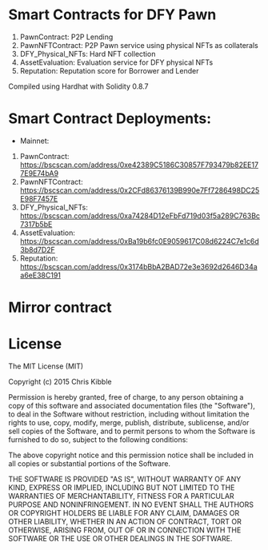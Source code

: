 # Smart Contracts for DFY Pawn
1. PawnContract: P2P Lending
2. PawnNFTContract: P2P Pawn service using physical NFTs as collaterals
3. DFY_Physical_NFTs: Hard NFT collection
4. AssetEvaluation: Evaluation service for DFY physical NFTs
5. Reputation: Reputation score for Borrower and Lender

Compiled using Hardhat with Solidity 0.8.7

# Smart Contract Deployments:
* Mainnet: 
1. PawnContract: 		https://bscscan.com/address/0xe42389C5186C30857F793479b82EE177E9E74bA9
2. PawnNFTContract: 	https://bscscan.com/address/0x2CFd86376139B990e7Ff7286498DC25E98F7457E
3. DFY_Physical_NFTs:	https://bscscan.com/address/0xa74284D12eFbFd719d03f5a289C763Bc7317b5bE
4. AssetEvaluation:		https://bscscan.com/address/0xBa19b6fc0E9059617C08d6224C7e1c6d3b8d7D2F
5. Reputation:			https://bscscan.com/address/0x3174bBbA2BAD72e3e3692d2646D34aa6eE38C191

# Mirror contract


# License
 
The MIT License (MIT)

Copyright (c) 2015 Chris Kibble

Permission is hereby granted, free of charge, to any person obtaining a copy of this software and associated documentation files (the "Software"), to deal in the Software without restriction, including without limitation the rights to use, copy, modify, merge, publish, distribute, sublicense, and/or sell copies of the Software, and to permit persons to whom the Software is furnished to do so, subject to the following conditions:

The above copyright notice and this permission notice shall be included in all copies or substantial portions of the Software.

THE SOFTWARE IS PROVIDED "AS IS", WITHOUT WARRANTY OF ANY KIND, EXPRESS OR IMPLIED, INCLUDING BUT NOT LIMITED TO THE WARRANTIES OF MERCHANTABILITY, FITNESS FOR A PARTICULAR PURPOSE AND NONINFRINGEMENT. IN NO EVENT SHALL THE AUTHORS OR COPYRIGHT HOLDERS BE LIABLE FOR ANY CLAIM, DAMAGES OR OTHER LIABILITY, WHETHER IN AN ACTION OF CONTRACT, TORT OR OTHERWISE, ARISING FROM, OUT OF OR IN CONNECTION WITH THE SOFTWARE OR THE USE OR OTHER DEALINGS IN THE SOFTWARE.

